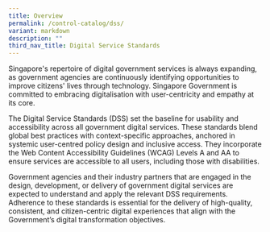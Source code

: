 ```yaml
---
title: Overview
permalink: /control-catalog/dss/
variant: markdown
description: ""
third_nav_title: Digital Service Standards
---
```

<p>Singapore's repertoire of digital government services is always expanding,
as government agencies are continuously identifying opportunities to improve
citizens' lives through technology. Singapore Government is committed to
embracing digitalisation with user-centricity and empathy at its core.</p>
<p>The Digital Service Standards (DSS) set the baseline for usability and
accessibility across all government digital services. These standards blend
global best practices with context-specific approaches, anchored in systemic
user-centred policy design and inclusive access. They incorporate the Web
Content Accessibility Guidelines (WCAG) Levels A and AA to ensure services
are accessible to all users, including those with disabilities.</p>
<p>Government agencies and their industry partners that are engaged in the
design, development, or delivery of government digital services are expected
to understand and apply the relevant DSS requirements. Adherence to these
standards is essential for the delivery of high-quality, consistent, and
citizen-centric digital experiences that align with the Government’s digital
transformation objectives.</p>
